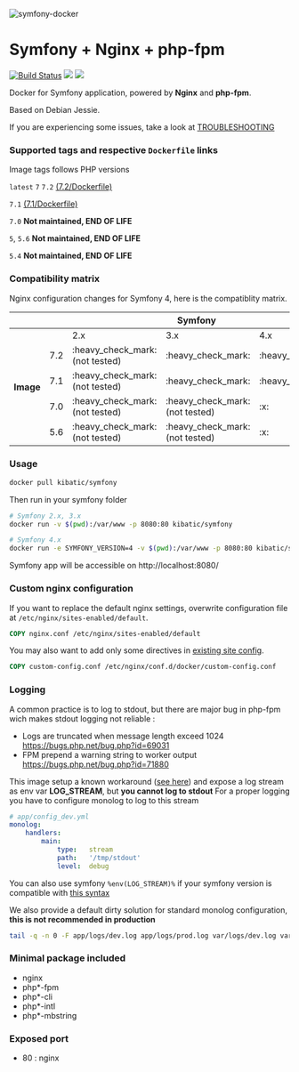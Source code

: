 ![symfony-docker](http://i.imgur.com/vc5ZVqL.png?2)

# Symfony + Nginx + php-fpm
[![Build Status](https://travis-ci.org/kibatic/symfony-docker.svg?branch=master)](https://travis-ci.org/kibatic/symfony-docker)
[![](https://images.microbadger.com/badges/image/kibatic/symfony:latest.svg)](https://microbadger.com/images/kibatic/symfony:latest "Get your own image badge on microbadger.com")
[![](https://images.microbadger.com/badges/version/kibatic/symfony:latest.svg)](https://microbadger.com/images/kibatic/symfony:latest "Get your own version badge on microbadger.com")


Docker for Symfony application, powered by **Nginx** and **php-fpm**.

Based on Debian Jessie.

If you are experiencing some issues, take a look at [TROUBLESHOOTING](TROUBLESHOOTING.md)

### Supported tags and respective `Dockerfile` links

Image tags follows PHP versions

`latest` `7` `7.2` [(7.2/Dockerfile)](https://github.com/kibatic/symfony-docker/blob/master/7.2/Dockerfile)

`7.1` [(7.1/Dockerfile)](https://github.com/kibatic/symfony-docker/blob/master/7.1/Dockerfile)

`7.0` **Not maintained, END OF LIFE**

`5`, `5.6` **Not maintained, END OF LIFE**

`5.4` **Not maintained, END OF LIFE**

### Compatibility matrix

Nginx configuration changes for Symfony 4, here is the compatiblity matrix.

<table>
    <thead>
        <tr>
            <th></th>
            <th colspan="4">Symfony</th>
        </tr>
    </thead>
    <tbody>
        <tr>
            <th rowspan="5">Image</th>
            <td></td>
            <td>2.x</td>
            <td>3.x</td>
            <td>4.x</td>
        </tr>
        <tr>
            <td>7.2</td>
            <td>:heavy_check_mark: (not tested)</td>
            <td>:heavy_check_mark:</td>
            <td>:heavy_check_mark:</td>
        </tr>
        <tr>
            <td>7.1</td>
            <td>:heavy_check_mark: (not tested)</td>
            <td>:heavy_check_mark:</td>
            <td>:heavy_check_mark:</td>
        </tr>
        <tr>
            <td>7.0</td>
            <td>:heavy_check_mark: (not tested)</td>
            <td>:heavy_check_mark: (not tested)</td>
            <td>:x:</td>
        </tr>
        <tr>
            <td>5.6</td>
            <td>:heavy_check_mark: (not tested)</td>
            <td>:heavy_check_mark: (not tested)</td>
            <td>:x:</td>
        </tr>
    </tbody>
</table>

### Usage

```bash
docker pull kibatic/symfony
```

Then run in your symfony folder

```bash
# Symfony 2.x, 3.x
docker run -v $(pwd):/var/www -p 8080:80 kibatic/symfony

# Symfony 4.x
docker run -e SYMFONY_VERSION=4 -v $(pwd):/var/www -p 8080:80 kibatic/symfony
```

Symfony app will be accessible on http://localhost:8080/

### Custom nginx configuration

If you want to replace the default nginx settings, overwrite configuration file at `/etc/nginx/sites-enabled/default`.

```dockerfile
COPY nginx.conf /etc/nginx/sites-enabled/default
```

You may also want to add only some directives in [existing site config](7.1/rootfs/etc/nginx/sites-enabled/default#L5).

```dockerfile
COPY custom-config.conf /etc/nginx/conf.d/docker/custom-config.conf
```

### Logging

A common practice is to log to stdout, but there are major bug in php-fpm wich makes stdout logging not reliable  :

* Logs are truncated when message length exceed 1024 https://bugs.php.net/bug.php?id=69031
* FPM prepend a warning string to worker output https://bugs.php.net/bug.php?id=71880

This image setup a known workaround ([see here](https://github.com/docker-library/php/issues/207)) and expose a log stream as env var **LOG_STREAM**, but **you cannot log to stdout**
For a proper logging you have to configure monolog to log to this stream

```yaml
# app/config_dev.yml
monolog:
    handlers:
        main:
            type:   stream
            path:   '/tmp/stdout'
            level:  debug
```

You can also use symfony `%env(LOG_STREAM)%` if your symfony version is compatible with [this syntax](https://symfony.com/doc/3.4/configuration/external_parameters.html)

We also provide a default dirty solution for standard monolog configuration, **this is not recommended in production**

```bash
tail -q -n 0 -F app/logs/dev.log app/logs/prod.log var/logs/dev.log var/logs/prod.log
```

### Minimal package included

* nginx
* php\*-fpm
* php\*-cli
* php\*-intl
* php\*-mbstring

### Exposed port
* 80 : nginx
